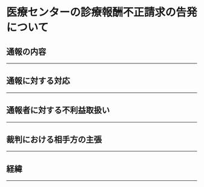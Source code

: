# 医療センターの診療報酬不正請求の告発について


## 通報の内容
---


## 通報に対する対応　
---


## 通報者に対する不利益取扱い　
---


## 裁判における相手方の主張　
---


## 経緯　
---

## 